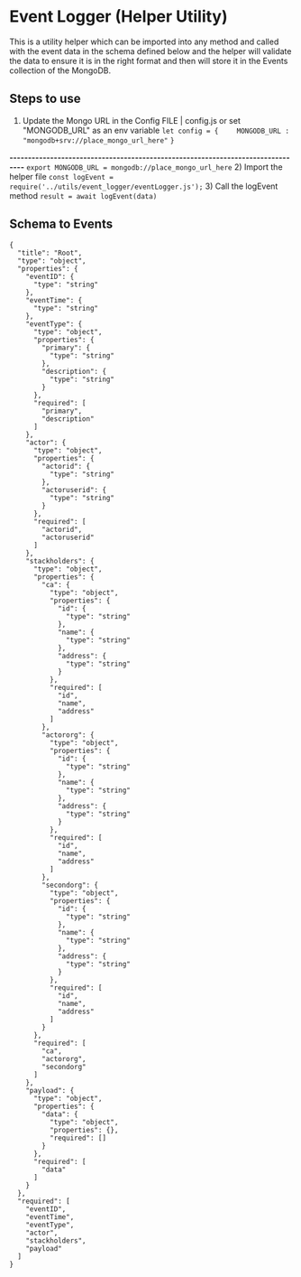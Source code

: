 # Event Logger (Helper Utility)

This is a utility helper which can be imported into any method and called with the event data in the schema defined below and the helper will validate the data to ensure it is in the right format and then will store it in the Events collection of the MongoDB. 

## Steps to use

1) Update the Mongo URL in the Config FILE | config.js or set "MONGODB_URL" as an env variable
`let config = {`
`    MONGODB_URL : "mongodb+srv://place_mongo_url_here"`
`}`

**--------------------------------------------------------------------------------**
`export MONGODB_URL = mongodb://place_mongo_url_here`
2) Import the helper file
`const logEvent = require('../utils/event_logger/eventLogger.js');`
3) Call the logEvent method
`result = await logEvent(data)`

## Schema to Events
    {
      "title": "Root",
      "type": "object",
      "properties": {
        "eventID": {
          "type": "string"
        },
        "eventTime": {
          "type": "string"
        },
        "eventType": {
          "type": "object",
          "properties": {
            "primary": {
              "type": "string"
            },
            "description": {
              "type": "string"
            }
          },
          "required": [
            "primary",
            "description"
          ]
        },
        "actor": {
          "type": "object",
          "properties": {
            "actorid": {
              "type": "string"
            },
            "actoruserid": {
              "type": "string"
            }
          },
          "required": [
            "actorid",
            "actoruserid"
          ]
        },
        "stackholders": {
          "type": "object",
          "properties": {
            "ca": {
              "type": "object",
              "properties": {
                "id": {
                  "type": "string"
                },
                "name": {
                  "type": "string"
                },
                "address": {
                  "type": "string"
                }
              },
              "required": [
                "id",
                "name",
                "address"
              ]
            },
            "actororg": {
              "type": "object",
              "properties": {
                "id": {
                  "type": "string"
                },
                "name": {
                  "type": "string"
                },
                "address": {
                  "type": "string"
                }
              },
              "required": [
                "id",
                "name",
                "address"
              ]
            },
            "secondorg": {
              "type": "object",
              "properties": {
                "id": {
                  "type": "string"
                },
                "name": {
                  "type": "string"
                },
                "address": {
                  "type": "string"
                }
              },
              "required": [
                "id",
                "name",
                "address"
              ]
            }
          },
          "required": [
            "ca",
            "actororg",
            "secondorg"
          ]
        },
        "payload": {
          "type": "object",
          "properties": {
            "data": {
              "type": "object",
              "properties": {},
              "required": []
            }
          },
          "required": [
            "data"
          ]
        }
      },
      "required": [
        "eventID",
        "eventTime",
        "eventType",
        "actor",
        "stackholders",
        "payload"
      ]
    }
